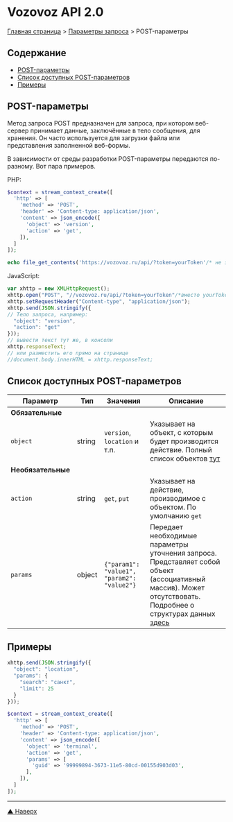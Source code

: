 # <a name="up"/>Vozovoz API 2.0

[Главная страница](/README.md) > [Параметры запроса](index.md) > POST-параметры

## Содержание

* [POST-параметры](#post)
* [Список доступных POST-параметров](#list)
* [Примеры](#example)


## <a name="post"/>POST-параметры

Метод запроса POST предназначен для запроса, при котором веб-сервер принимает данные, заключённые в тело сообщения, для хранения. Он часто используется для загрузки файла или представления заполненной веб-формы.

В зависимости от среды разработки POST-параметры передаются по-разному. Вот пара примеров.

PHP:
```php
$context = stream_context_create([
  'http' => [
    'method' => 'POST',
    'header' => 'Content-type: application/json',
    'content' => json_encode([
      'object' => 'version',
      'action' => 'get',
    ]),
  ]
]);

echo file_get_contents('https://vozovoz.ru/api/?token=yourToken'/* не забудьте указать Ваш токен */, false, $context);
```

JavaScript:
```javascript
var xhttp = new XMLHttpRequest();
xhttp.open("POST", "//vozovoz.ru/api/?token=yourToken"/*вместо yourToken должен быть указан Ваш идентификационный токен-ключ*/, false);
xhttp.setRequestHeader("Content-type", "application/json");
xhttp.send(JSON.stringify({
// Тело запроса, например:
  "object": "version",
  "action": "get"
}));
// вывести текст тут же, в консоли
xhttp.responseText;
// или разместить его прямо на странице
//document.body.innerHTML = xhttp.responseText;
```


## <a name="list"/>Список доступных POST-параметров

| Параметр | Тип | Значения | Описание |
| -------- | --- | -------- | -------- |
| **Обязательные**
| `object` | string | `version`, `location` и т.п. | Указывает на объект, с которым будет производится действие. Полный список объектов [тут](../object/index.md) |
| **Необязательные**
| `action` | string | `get`, `put` | Указывает на действие, производимое с объектом. По умолчанию `get` |
| `params` | object | `{"param1": "value1", "param2": "value2"}` | Передает необходимые параметры уточнения запроса. Представляет собой объект (ассоциативный массив). Может отсутствовать. Подробнее о структурах данных [здесь](../structure/index.md) |

## <a name="example"/>Примеры

```javascript
xhttp.send(JSON.stringify({
  "object": "location",
  "params": {
    "search": "санкт",
    "limit": 25
  }
}));
```

```php
$context = stream_context_create([
  'http' => [
    'method' => 'POST',
    'header' => 'Content-type: application/json',
    'content' => json_encode([
      'object' => 'terminal',
      'action' => 'get',
      'params' => [
	    'guid' => '99999894-3673-11e5-80cd-00155d903d03',
      ],
    ]),
  ]
]);
```

***
[▲ Наверх](#up)